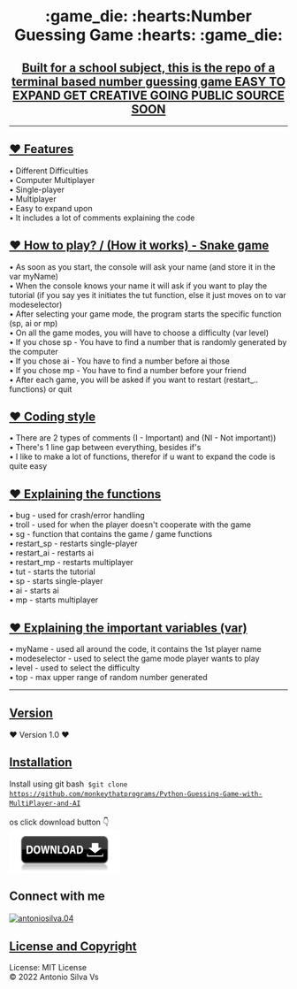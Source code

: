 <h1 align="center"><b>:game_die:	:hearts:Number Guessing Game :hearts: :game_die:	<br>
 </b></h1>
<h2 align="center"><u><b>Built for a school subject, this is the repo of a terminal based number guessing game  EASY TO EXPAND GET CREATIVE GOING PUBLIC SOURCE SOON </u></b></h3>


----------------------------

  <p>
    <h2><u><b> ♥️ Features </u></b> </h2>
    &bull; Different Difficulties <br>
    &bull; Computer Multiplayer <br>
    &bull; Single-player <br>
    &bull; Multiplayer <br>
    &bull; Easy to expand upon <br>
    &bull; It includes a lot of comments explaining the code <br>
 </p>
 
 <p>
   <h2><u><b> ♥️ How to play? / (How it works) - Snake game </b></u></h3> 
   &bull; As soon as you start, the console will ask your name (and store it in the var myName) <br>
   &bull; When the console knows your name it will ask if you want to play the tutorial (if you say yes it initiates the tut function, else it just moves on to var modeselector)<br>
   &bull; After selecting your game mode, the program starts the specific function (sp, ai or mp) <br>
   &bull; On all the game modes, you will have to choose a difficulty (var level) <br>
   &bull; If you chose sp - You have to find a number that is randomly generated by the computer <br>
   &bull; If you chose ai - You have to find a number before ai those <br>
   &bull; If you chose mp - You have to find a number before your friend <br>
   &bull; After each game, you will be asked if you want to restart (restart_.. functions) or quit <br>

  </p>
  
   <p>
   <h2><u><b> ♥️ Coding style </b></u></h3> 
   &bull; There are 2 types of comments (I - Important) and (NI - Not important)) <br>
   &bull; There's 1 line gap between everything, besides if's <br>
   &bull; I like to make a lot of functions, therefor if u want to expand the code is quite easy <br>
  

   <h2><u><b> ♥️ Explaining the functions </b></u></h3> 
   &bull; bug - used for crash/error handling <br>
   &bull; troll - used for when the player doesn't cooperate with the game <br>
   &bull; sg - function that contains the game / game functions <br>
   &bull; restart_sp - restarts single-player <br>
   &bull; restart_ai - restarts ai <br>
   &bull; restart_mp - restarts multiplayer <br>
   &bull; tut - starts the tutorial <br>
   &bull; sp - starts single-player <br>
   &bull; ai - starts ai <br>
   &bull; mp - starts multiplayer <br>

   <h2><u><b> ♥️ Explaining the important variables (var) </b></u></h3> 
   &bull; myName - used all around the code, it contains the 1st player name <br>
   &bull; modeselector - used to select the game mode player wants to play <br>
   &bull; level - used to select the difficulty <br>
   &bull; top - max upper range of random number generated <br>



  </p>
  
 ----------------------------

 <h2 align='left'><u><b>Version</u></b></h2>
 ♥️ Version 1.0 ♥️
 
 <h2><u><b>Installation</u></b></h2>
 
 Install using git bash<code> $git clone https://github.com/monkeythatprograms/Python-Guessing-Game-with-MultiPlayer-and-AI </code><br>
 os click download button 👇 <br>
 <a href="https://github.com/monkeythatprograms/pythontic/raw/main/Finished3Game-consule.exe" target="blank"><img align="center" src="https://github.com/Akshay-Vs/resources/blob/main/src/download_bt.png" alt="blank" height="78" width="200" /></a>
 
<h2 align="left"><b>Connect with me</b></h4>
<p align="left">
<a href="https://www.instagram.com/antoniosilva.04" target="blank"><img align="center" src="https://raw.githubusercontent.com/rahuldkjain/github-profile-readme-generator/master/src/images/icons/Social/instagram.svg" alt="antoniosilva.04" height="30" width="40" /></a>
</p>
 
<h2 align='left'><u><b>License and Copyright</b></u></h2>
License: MIT License<br>
&#169; 2022 Antonio Silva Vs
